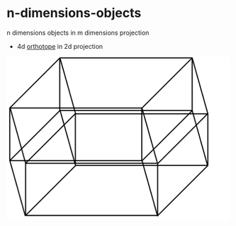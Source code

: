 # n-dimensions-objects
n dimensions objects in m dimensions projection

* 4d [orthotope](https://en.wikipedia.org/wiki/Hyperrectangle) in 2d projection

![](https://raw.githubusercontent.com/8HoLoN/n-dimensions-objects/main/4d-object-2d-projection.png)
